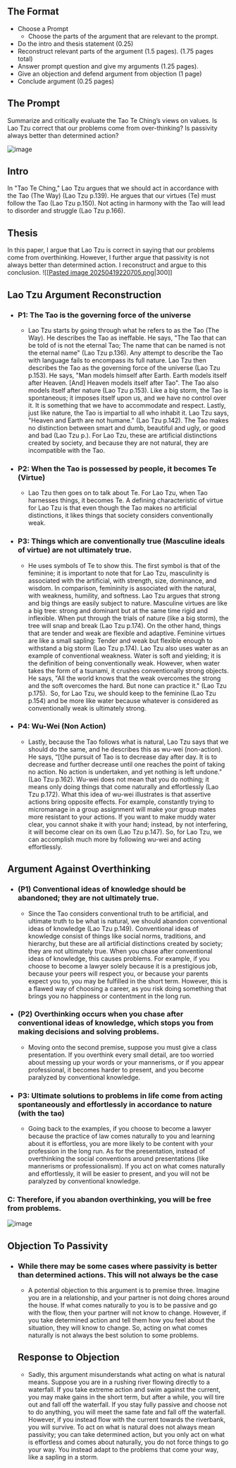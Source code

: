 ## The Format
- Choose a Prompt
	- Choose the parts of the argument that are relevant to the prompt. 
- Do the intro and thesis statement (0.25)
- Reconstruct relevant parts of the argument (1.5 pages). (1.75 pages total)
- Answer prompt question and give my arguments (1.25 pages). 
-  Give an objection and defend argument from objection (1 page)
- Conclude argument (0.25 pages)

## The Prompt
Summarize and critically evaluate the Tao Te Ching’s views on values. Is Lao Tzu correct that our problems come from over-thinking? Is passivity always better than determined action?

![image](https://github.com/user-attachments/assets/2b9f5123-f0dd-4c96-8388-265e38d08d73)


## Intro
In "Tao Te Ching," Lao Tzu argues that we should act in accordance with the Tao (The Way) (Lao Tzu p.139). He argues that our virtues (Te) must follow the Tao (Lao Tzu p.150). Not acting in harmony with the Tao will lead to disorder and struggle (Lao Tzu p.166).
## Thesis
 In this paper, I argue that Lao Tzu is correct in saying that our problems come from overthinking. However, I further argue that passivity is not always better than determined action. I reconstruct and argue to this conclusion.
![[[Pasted image 20250419220705.png](https://github.com/user-attachments/assets/48f55a3a-efce-4d78-93e5-e9f9e59f3d9d)|300]]



## Lao Tzu Argument Reconstruction
- ### P1:  The Tao is the governing force of the universe
	- Lao Tzu starts by going through what he refers to as the Tao (The Way). He describes the Tao as ineffable. He says, "The Tao that can be told of is not the eternal Tao; The name that can be named is not the eternal name" (Lao Tzu p.136). Any attempt to describe the Tao with language fails to encompass its full nature. Lao Tzu then describes the Tao as the governing force of the universe (Lao Tzu p.153). He says, "Man models himself after Earth. Earth models itself after Heaven. [And] Heaven models itself after Tao". The Tao also models itself after nature (Lao Tzu p.153). Like a big storm, the Tao is spontaneous; it imposes itself upon us, and we have no control over it. It is something that we have to accommodate and respect. Lastly, just like nature, the Tao is impartial to all who inhabit it. Lao Tzu says, "Heaven and Earth are not humane." (Lao Tzu p.142). The Tao makes no distinction between smart and dumb, beautiful and ugly, or good and bad (Lao Tzu p.). For Lao Tzu, these are artificial distinctions created by society, and because they are not natural, they are incompatible with the Tao. 
- ### P2: When the Tao is possessed by people, it becomes Te (Virtue) 
	- Lao Tzu then goes on to talk about Te. For Lao Tzu, when Tao harnesses things, it becomes Te. A defining characteristic of virtue for Lao Tzu is that even though the Tao makes no artificial distinctions, it likes things that society considers conventionally weak. 
- ### P3: Things which are conventionally true (Masculine ideals of virtue) are not ultimately true.
	- He uses symbols of Te to show this. The first symbol is that of the feminine; it is important to note that for Lao Tzu, masculinity is associated with the artificial, with strength, size, dominance, and wisdom. In comparison, femininity is associated with the natural, with weakness, humility, and softness. Lao Tzu argues that strong and big things are easily subject to nature. Masculine virtues are like a big tree: strong and dominant but at the same time rigid and inflexible. When put through the trials of nature (like a big storm), the tree will snap and break (Lao Tzu p.174). On the other hand, things that are tender and weak are flexible and adaptive. Feminine virtues are like a small sapling: Tender and weak but flexible enough to withstand a big storm (Lao Tzu p.174). Lao Tzu also uses water as an example of conventional weakness. Water is soft and yielding; it is the definition of being conventionally weak. However, when water takes the form of a tsunami, it crushes conventionally strong objects. He says, "All the world knows that the weak overcomes the strong and the soft overcomes the hard. But none can practice it." (Lao Tzu p.175).  So, for Lao Tzu, we should keep to the feminine (Lao Tzu p.154) and be more like water because whatever is considered as conventionally weak is ultimately strong.
- ### P4: Wu-Wei (Non Action)
	 -  Lastly, because the Tao follows what is natural, Lao Tzu says that we should do the same, and he describes this as wu-wei (non-action). He says, “[t]he pursuit of Tao is to decrease day after day. It is to decrease and further decrease until one reaches the point of taking no action. No action is undertaken, and yet nothing is left undone." (Lao Tzu p.162). Wu-wei does not mean that you do nothing; it means only doing things that come naturally and effortlessly (Lao Tzu p.172). What this idea of wu-wei illustrates is that assertive actions bring opposite effects. For example, constantly trying to micromanage in a group assignment will make your group mates more resistant to your actions. If you want to make muddy water clear, you cannot shake it with your hand; instead, by not interfering, it will become clear on its own (Lao Tzu p.147). So, for Lao Tzu, we can accomplish much more by following wu-wei and acting effortlessly.
## Argument Against Overthinking
 - ### (P1) Conventional ideas of knowledge should be abandoned; they are not ultimately true.
	- Since the Tao considers conventional truth to be artificial, and ultimate truth to be what is natural, we should abandon conventional ideas of knowledge (Lao Tzu p.149). Conventional ideas of knowledge consist of things like social norms, traditions, and hierarchy, but these are all artificial distinctions created by society; they are not ultimately true. When you chase after conventional ideas of knowledge, this causes problems. For example, if you choose to become a lawyer solely because it is a prestigious job, because your peers will respect you, or because your parents expect you to, you may be fulfilled in the short term. However, this is a flawed way of choosing a career, as you risk doing something that brings you no happiness or contentment in the long run.
- ### (P2) Overthinking occurs when you chase after conventional ideas of knowledge, which stops you from making decisions and solving problems.
	 -  Moving onto the second premise, suppose you must give a class presentation. If you overthink every small detail, are too worried about messing up your words or your mannerisms, or if you appear professional, it becomes harder to present, and you become paralyzed by conventional knowledge.
- ### P3: Ultimate solutions to problems in life come from acting spontaneously and effortlessly in accordance to nature (with the tao)  
	- Going back to the examples, if you choose to become a lawyer because the practice of law comes naturally to you and learning about it is effortless, you are more likely to be content with your profession in the long run. As for the presentation, instead of overthinking the social conventions around presentations (like mannerisms or professionalism). If you act on what comes naturally and effortlessly, it will be easier to present, and you will not be paralyzed by conventional knowledge.
### C: Therefore, if you abandon overthinking, you will be free from problems.

![image](https://github.com/user-attachments/assets/40f2b2fe-4d23-4653-b2e9-e64a2d81eb9f)

## Objection To Passivity
- ### While there may be some cases where passivity is better than determined actions. This will not always be the case
	 - A potential objection to this argument is to premise three. Imagine you are in a relationship, and your partner is not doing chores around the house. If what comes naturally to you is to be passive and go with the flow, then your partner will not know to change. However, if you take determined action and tell them how you feel about the situation, they will know to change. So, acting on what comes naturally is not always the best solution to some problems.
  
  ## Response to Objection
	- Sadly, this argument misunderstands what acting on what is natural means. Suppose you are in a rushing river flowing directly to a waterfall. If you take extreme action and swim against the current, you may make gains in the short term, but after a while, you will tire out and fall off the waterfall. If you stay fully passive and choose not to do anything, you will meet the same fate and fall off the waterfall. However, if you instead flow with the current towards the riverbank, you will survive. To act on what is natural does not always mean passivity; you can take determined action, but you only act on what is effortless and comes about naturally, you do not force things to go your way. You instead adapt to the problems that come your way, like a sapling in a storm.
 
